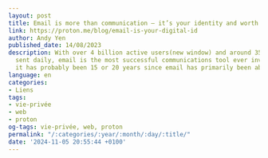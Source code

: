 ```yaml
---
layout: post
title: Email is more than communication – it’s your identity and worth protecting
link: https://proton.me/blog/email-is-your-digital-id
author: Andy Yen
published_date: 14/08/2023
description: With over 4 billion active users(new window) and around 350 million messages
  sent daily, email is the most successful communications tool ever invented. Yet,
  it has probably been 15 or 20 years since email has primarily been about communications.
language: en
categories:
- Liens
tags:
- vie-privée
- web
- proton
og-tags: vie-privée, web, proton
permalink: "/:categories/:year/:month/:day/:title/"
date: '2024-11-05 20:55:44 +0100'
---
```

